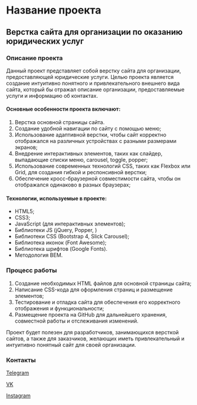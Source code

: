 # Название проекта

## Верстка сайта для организации по оказанию юридических услуг

### Описание проекта

Данный проект представляет собой верстку сайта для организации, предоставляющей юридические услуги. Целью проекта является создание интуитивно понятного и привлекательного внешнего вида сайта, который бы отражал описание организации, предоставляемые услуги и информацию об контактах.

#### Основные особенности проекта включают:

1. Верстка основной страницы сайта.
2. Создание удобной навигации по сайту с помощью меню;
3. Использование адаптивной верстки, чтобы сайт корректно отображался на различных устройствах с разными размерами экранов;
4. Внедрение интерактивных элементов, таких как слайдер, выпадающие списки меню, carousel, toggle, popper;
5. Использование современных технологий CSS, таких как Flexbox или Grid, для создания гибкой и респонсивной верстки;
6. Обеспечение кросс-браузерной совместимости сайта, чтобы он отображался одинаково в разных браузерах;

#### Технологии, используемые в проекте:

- HTML5;
- CSS3;
- JavaScript (для интерактивных элементов);
- Библиотеки JS (jQuery, Popper, )
- Библиотеки CSS (Bootstrap 4, Slick Carousel);
- Библиотека иконок (Font Awesome);
- Библиотека шрифтов (Google Fonts).
- Методология BEM.

### Процесс работы

1. Создание необходимых HTML файлов для основной страницы сайта;
2. Написание CSS-кода для оформления страниц и размещение элементов;
3. Тестирование и отладка сайта для обеспечения его корректного отображения и функциональности;
4. Размещение проекта на GitHub для дальнейшего хранения, совместной работы и отслеживания изменений.

Проект будет полезен для разработчиков, занимающихся версткой сайтов, а также для заказчиков, желающих иметь привлекательный и интуитивно понятный сайт для своей организации.

### Контакты

[Telegram](https://t.me/SWED_DIMA)

[VK](https://vk.com/dimaswed)

[Instagram](https://www.instagram.com/dima.swed/)


